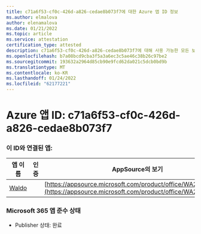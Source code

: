 ```yaml
---
title: c71a6f53-cf0c-426d-a826-cedae8b073f7에 대한 Azure 앱 ID 정보
ms.author: elmalova
author: elenamalova
ms.date: 01/21/2022
ms.topic: article
ms.service: attestation
certification_type: attested
description: c71a6f53-cf0c-426d-a826-cedae8b073f7에 대해 사용 가능한 모든 보안 및 규정 준수 정보입니다.
ms.openlocfilehash: b7a08bcd9cba3f5a3a6ec3c5ae46c38b26c97be2
ms.sourcegitcommit: 193632a2964d85cb90e9fcd62da021c5dcb0bd9b
ms.translationtype: MT
ms.contentlocale: ko-KR
ms.lasthandoff: 01/24/2022
ms.locfileid: "62177221"
---
```

# <a name="azure-app-id-c71a6f53-cf0c-426d-a826-cedae8b073f7"></a>Azure 앱 ID: c71a6f53-cf0c-426d-a826-cedae8b073f7


### <a name="apps-associated-with-this-id"></a>이 ID와 연결된 앱:
| **앱 이름** | **인증** | **AppSource의 보기** |
|--------------|---------------|-----------------------|
| [Waldo](https://docs.microsoft.com/microsoft-365-app-certification/forward/WA200003139) |  | [https://appsource.microsoft.com/product/office/WA200003139](https://appsource.microsoft.com/product/office/WA200003139) |

### <a name="microsoft-365-app-compliance-status"></a>Microsoft 365 앱 준수 상태
- Publisher 상태: 완료
